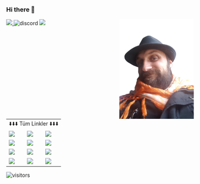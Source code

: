 ### Hi there 👋
<img align="right" alt="avatar" width="200" src="AnaAvatar-removebg.png">
<p align="left">
<a href="https://www.facebook.com/Samaciftlik">
<img src="https://img.shields.io/badge/i%C5%9F-%C5%9Eama%20%C3%87iftli%C4%9Fi-blue?style=plastic&logo=facebook">
</a>
<img alt="discord" src="https://img.shields.io/discord/757248931796090970?color=blue&label=Discord&logo=Discord&logoColor=lightblue">
<img src="https://img.shields.io/twitch/status/kendikendine?style=social">
</p>
<table class="center">
<tr align="center">
<td colspan="3">⬇️⬇️⬇️ Tüm Linkler ⬇️⬇️⬇️</td>
</tr>
<tr>
<td><a href="https://www.facebook.com/Alper.Sama">
<img src="https://img.shields.io/badge/Facebook-1778F2?style=for-the-badge&logo=facebook&logoColor=white">
</a> 
<td><a href="https://www.instagram.com/alpersama/">
<img src="https://img.shields.io/badge/Instagram-E4405F?style=for-the-badge&logo=instagram&logoColor=white">
</a>
<td><a href="https://discord.gg/CX3eZmX">
<img src="https://img.shields.io/badge/Discord-738ADB?style=for-the-badge&logo=discord&logoColor=white">
</a></tr>
<tr>
<td><a href="https://www.youtube.com/channel/UCCHVmGax2z2BONhw0FOeP2g">
<img src="https://img.shields.io/badge/Youtube-FF0000?style=for-the-badge&logo=youtube&logoColor=white">
</a> 
<td><a href="https://steamcommunity.com/id/knralp/">
<img src="https://img.shields.io/badge/Steam-0A1A34?style=for-the-badge&logo=steam&logoColor=white">
</a>
<td><a href="https://twitter.com/HepsiAlinmish">
<img src="https://img.shields.io/badge/Twitter-1DA1F2?style=for-the-badge&logo=twitter&logoColor=white">
</a></tr>
<tr>
<td><a href="https://www.twitch.tv/kendikendine">
<img src="https://img.shields.io/badge/Twitch-6441A4?style=for-the-badge&logo=twitch&logoColor=white">
</a> 
<td><a href="https://www.reddit.com/r/LastBashibazouk/">
<img src="https://img.shields.io/badge/Reddit-FF4301?style=for-the-badge&logo=reddit&logoColor=white">
</a>
<td><a href="https://github.com/Kendikendine">
<img src="https://img.shields.io/badge/GitHub-333333?style=for-the-badge&logo=github&logoColor=white">
</a></tr>

<tr>
<td><a href="https://tr.pinterest.com/alperama/">
<img src="https://img.shields.io/badge/Pinterest-F0002A?style=for-the-badge&logo=pinterest&logoColor=white">
</a>
<td><a href="https://www.linkedin.com/in/alpersama/">
<img src="https://img.shields.io/badge/LinkedIn-006192?style=for-the-badge&logo=linkedin&logoColor=white">
</a> 
<td><a href="https://wa.me/905452143794">
<img src="https://img.shields.io/badge/Whatsapp-4FCE5D?style=for-the-badge&logo=whatsapp&logoColor=white">
</a></tr>
</table>
<img  alt="visitors" src="https://visitor-badge.laobi.icu/badge?page_id=Kendikendine.Kendikendine">
